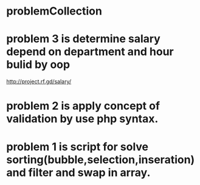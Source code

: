 # problemCollection
# problem 3 is determine salary depend on department and hour bulid by oop
 http://project.rf.gd/salary/
# problem 2 is apply concept of validation by use php syntax.
# problem 1 is script for solve sorting(bubble,selection,inseration) and filter and swap in  array.

